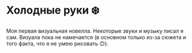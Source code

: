 # Холодные руки ❄️

Моя первая визуальная новелла. Некоторые звуки и музыку писал я сам. Визуала пока не намечается (в основном только из-за сюжета и того факта, что я не умею рисовать 🙃).
